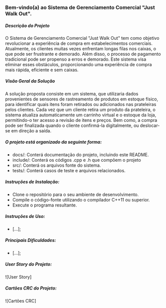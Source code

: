 ### Bem-vindo(a) ao Sistema de Gerenciamento Comercial "Just Walk Out".

##### Descrição do Projeto
O Sistema de Gerenciamento Comercial "Just Walk Out" tem como objetivo revolucionar a experiência de compra em estabelecimentos comerciais. Atualmente, os clientes muitas vezes enfrentam longas filas nos caixas, o que pode ser frustrante e demorado. Além disso, o processo de pagamento tradicional pode ser propenso a erros e demorado. Este sistema visa eliminar esses obstáculos, proporcionando uma experiência de compra mais rápida, eficiente e sem caixas.

##### Visão Geral da Solução
A solução proposta consiste em um sistema, que utilizaria dados provenientes de sensores de rastreamento de produtos em estoque físico, para identificar quais itens foram retirados ou adicionados nas prateleiras pelos clientes. Cada vez que um cliente retira um produto da prateleira, o sistema atualiza automaticamente um carrinho virtual e o estoque da loja, permitindo-o ter acesso a revisão de itens e preços. Bem como, a compra pode ser finalizada quando o cliente confirmá-la digitalmente, ou deslocar-se em direção a saída.

##### O projeto está organizado da seguinte forma:
- docs/: Conterá documentação do projeto, incluindo este README.
- include/: Conterá os códigos .cpp e .h que compõem o projeto
- src/: Conterá os arquivos fonte do sistema.
- tests/: Conterá casos de teste e arquivos relacionados.

##### Instruções de Instalação:
- Clone o repositório para o seu ambiente de desenvolvimento.
- Compile o código-fonte utilizando o compilador C++11 ou superior.
- Execute o programa resultante.

##### Instruções de Uso:
- [...];
##### Principais Dificuldades:
- [...];

##### User Story do Projeto:
![User Story]

##### Cartões CRC do Projeto:
![Cartões CRC]
